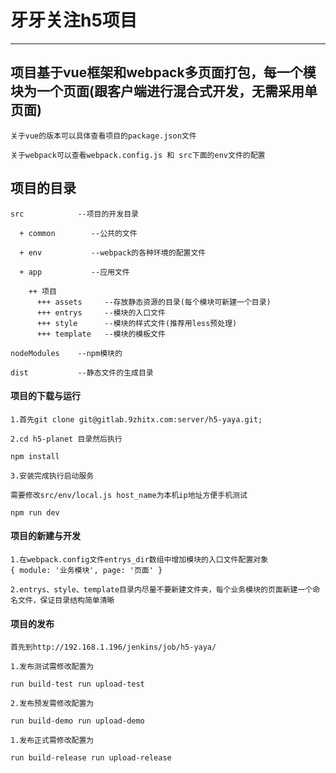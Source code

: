 # 牙牙关注h5项目
---

## 项目基于vue框架和webpack多页面打包，每一个模块为一个页面(跟客户端进行混合式开发，无需采用单页面)

    关于vue的版本可以具体查看项目的package.json文件

    关于webpack可以查看webpack.config.js 和 src下面的env文件的配置

## 项目的目录
	src            --项目的开发目录

	  + common        --公共的文件

	  + env           --webpack的各种环境的配置文件

	  + app           --应用文件

	  	++ 项目
	  	  +++ assets     --存放静态资源的目录(每个模块可新建一个目录)
	  	  +++ entrys     --模块的入口文件
	  	  +++ style      --模块的样式文件(推荐用less预处理)
	  	  +++ template   --模块的模板文件

	nodeModules    --npm模块的

	dist           --静态文件的生成目录


#### 项目的下载与运行
    1.首先git clone git@gitlab.9zhitx.com:server/h5-yaya.git;

    2.cd h5-planet 目录然后执行

    npm install

    3.安装完成执行启动服务

    需要修改src/env/local.js host_name为本机ip地址方便手机测试

    npm run dev

#### 项目的新建与开发

    1.在webpack.config文件entrys_dir数组中增加模块的入口文件配置对象
    { module: '业务模块', page: '页面' }
    
    2.entrys、style、template目录内尽量不要新建文件夹，每个业务模块的页面新建一个命名文件，保证目录结构简单清晰

#### 项目的发布

    首先到http://192.168.1.196/jenkins/job/h5-yaya/

	1.发布测试需修改配置为

	run build-test run upload-test

	2.发布预发需修改配置为

	run build-demo run upload-demo

	1.发布正式需修改配置为

	run build-release run upload-release




